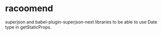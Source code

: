 # racoomend

superjson and babel-plugin-superjson-next libraries to be able to use Date type in getStaticProps.

